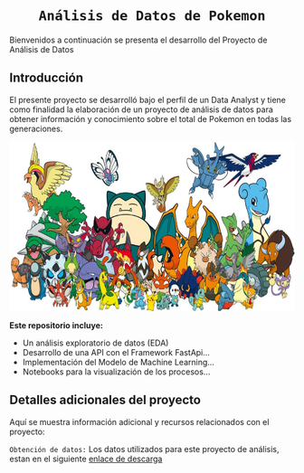 
# <h1 align="center">**`Análisis de Datos de Pokemon`**</h1>

Bienvenidos a continuación se presenta el desarrollo del Proyecto de Análisis de Datos

## Introducción


El presente proyecto se desarrolló bajo el perfil de un Data Analyst y tiene como finalidad la elaboración de un proyecto de análisis de datos para obtener información y conocimiento sobre el total de Pokemon en todas las generaciones.



<p align="center">
<img src="src\pokemon.png" height=300 weight=400>
</p>



**Este repositorio incluye:**


+ Un análisis exploratorio de datos (EDA)<br/>
+ Desarrollo de una API con el Framework FastApi...<br/>
+ Implementación del Modelo de Machine Learning...<br/>
+ Notebooks para la visualización de los procesos...<br/>


## Detalles adicionales del proyecto

Aquí se muestra información adicional y recursos relacionados con el proyecto:


`Obtención de datos:` Los datos utilizados para este proyecto de análisis, estan en el siguiente [enlace de descarga](https://www.kaggle.com/datasets/rounakbanik/pokemon)